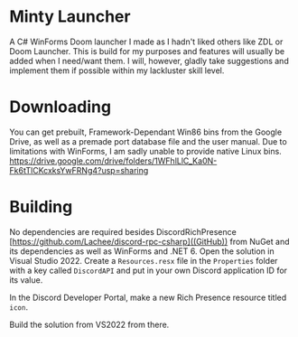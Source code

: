 # Minty Launcher
A C# WinForms Doom launcher I made as I hadn't liked others like ZDL or Doom Launcher.
This is build for my purposes and features will usually be added when I need/want them. I will, however, gladly take suggestions and implement them if possible within my lackluster skill level.

# Downloading
You can get prebuilt, Framework-Dependant Win86 bins from the Google Drive, as well as a premade port database file and the user manual. Due to limitations with WinForms, I am sadly unable to provide native Linux bins.
https://drive.google.com/drive/folders/1WFhlLlC_Ka0N-Fk6tTlCKcxksYwFRNg4?usp=sharing

# Building
No dependencies are required besides DiscordRichPresence [https://github.com/Lachee/discord-rpc-csharp]((GitHub)) from NuGet and its dependencies as well as WinForms and .NET 6.
Open the solution in Visual Studio 2022.
Create a `Resources.resx` file in the `Properties` folder with a key called `DiscordAPI` and put in your own Discord application ID for its value.

In the Discord Developer Portal, make a new Rich Presence resource titled `icon`.

Build the solution from VS2022 from there.
